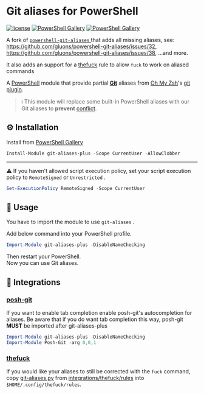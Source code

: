 # Git aliases for PowerShell

[![license](https://img.shields.io/github/license/codyduong/powershell-git-aliases-plus.svg?style=flat-square)](./LICENSE)
[![PowerShell Gallery](https://img.shields.io/powershellgallery/v/git-aliases-plus.svg?style=flat-square)](https://www.powershellgallery.com/packages/git-aliases-plus/)
[![PowerShell Gallery](https://img.shields.io/powershellgallery/dt/git-aliases-plus.svg?style=flat-square)](https://www.powershellgallery.com/packages/git-aliases-plus/)

A fork of [ `powershell-git-aliases` ](https://github.com/gluons/powershell-git-aliases) that adds all missing aliases, see: https://github.com/gluons/powershell-git-aliases/issues/32, https://github.com/gluons/powershell-git-aliases/issues/38, ...and more.

It also adds an support for a [thefuck](https://github.com/nvbn/thefuck) rule to allow `fuck` to work on aliased commands

A [PowerShell](https://microsoft.com/powershell) module that provide partial **[Git](https://git-scm.com/)** aliases from [Oh My Zsh](https://github.com/robbyrussell/oh-my-zsh)'s [git plugin](https://github.com/robbyrussell/oh-my-zsh/tree/master/plugins/git/).

> ℹ️ This module will replace some built-in PowerShell aliases with our Git aliases to **prevent** [conflict](https://github.com/gluons/powershell-git-aliases/issues?utf8=%E2%9C%93&q=is%3Aissue+label%3Aconflict).

## ⚙️ Installation

Install from [PowerShell Gallery](https://www.powershellgallery.com/packages/git-aliases-plus/)

```powershell
Install-Module git-aliases-plus -Scope CurrentUser -AllowClobber
```

---

⚠️ If you haven't allowed script execution policy, set your script execution policy to `RemoteSigned` or `Unrestricted` .

```powershell
Set-ExecutionPolicy RemoteSigned -Scope CurrentUser
```

## 🛂 Usage

You have to import the module to use `git-aliases` .

Add below command into your PowerShell profile.

```powershell
Import-Module git-aliases-plus -DisableNameChecking
```

Then restart your PowerShell.  
Now you can use Git aliases.

## 🔧 Integrations

### [posh-git](https://github.com/dahlbyk/posh-git)

If you want to enable tab completion enable posh-git's autocompletion for aliases.
Be aware that if you do want tab completion this way, posh-git **MUST** be imported after
git-aliases-plus

```powershell
Import-Module git-aliases-plus -DisableNameChecking
Import-Module Posh-Git -arg 0,0,1
```

### [thefuck](https://github.com/nvbn/thefuck)

If you would like your aliases to still be corrected with the `fuck` command, 
copy [git-aliases.py](./integrations/thefuck/rules/git-aliases.py) from [integrations/thefuck/rules](./integrations/thefuck/)
into `$HOME/.config/thefuck/rules`.
